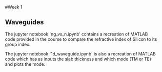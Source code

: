 #Week 1

## Waveguides

The jupyter notebook 'ng_vs_n.ipynb' contains a recreation of MATLAB code provided in the course to compare the refractive index of Silicon to its group index.

The jupyter notebook '1d_waveguide.ipynb' is also a recreation of MATLAB code which has as inputs the slab thickness and which mode (TM or TE) and plots the mode.
